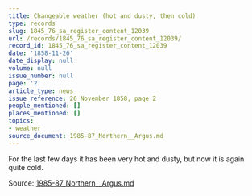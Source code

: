 ```yaml
---
title: Changeable weather (hot and dusty, then cold)
type: records
slug: 1845_76_sa_register_content_12039
url: /records/1845_76_sa_register_content_12039/
record_id: 1845_76_sa_register_content_12039
date: '1858-11-26'
date_display: null
volume: null
issue_number: null
page: '2'
article_type: news
issue_reference: 26 November 1858, page 2
people_mentioned: []
places_mentioned: []
topics:
- weather
source_document: 1985-87_Northern__Argus.md
---
```


For the last few days it has been very hot and dusty, but now it is again quite cold.

Source: [1985-87_Northern__Argus.md](/downloads/markdown/1985-87_Northern__Argus.md)
